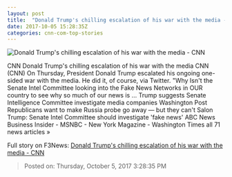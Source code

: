```yaml
---
layout: post
title:  "Donald Trump's chilling escalation of his war with the media - CNN"
date: 2017-10-05 15:28:35Z
categories: cnn-com-top-stories
---
```


![Donald Trump's chilling escalation of his war with the media - CNN](http://i2.cdn.cnn.com/cnnnext/dam/assets/171002155917-04-donald-trump-1002-super-tease.jpg)

CNN Donald Trump's chilling escalation of his war with the media CNN (CNN) On Thursday, President Donald Trump escalated his ongoing one-sided war with the media. He did it, of course, via Twitter. "Why Isn't the Senate Intel Committee looking into the Fake News Networks in OUR country to see why so much of our news is ... Trump suggests Senate Intelligence Committee investigate media companies Washington Post Republicans want to make Russia probe go away — but they can't Salon Trump: Senate Intel Committee should investigate 'fake news' ABC News Business Insider - MSNBC - New York Magazine - Washington Times all 71 news articles »


Full story on F3News: [Donald Trump's chilling escalation of his war with the media - CNN](http://www.f3nws.com/n/SYzDEB)

> Posted on: Thursday, October 5, 2017 3:28:35 PM
